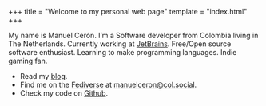 +++
title = "Welcome to my personal web page"
template = "index.html"
+++

My name is Manuel Cerón. I’m a Software developer from Colombia living in The Netherlands. Currently working at [JetBrains](https://www.jetbrains.com/). Free/Open source software enthusiast. Learning to make programming languages. Indie gaming fan.

 * Read my [blog](/blog).
 * Find me on the [Fediverse](https://en.wikipedia.org/wiki/Fediverse) at [manuelceron@col.social](https://col.social/@manuelceron).
 * Check my code on [Github](https://github.com/ceronman).
